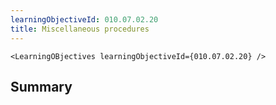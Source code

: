 ```yaml
---
learningObjectiveId: 010.07.02.20
title: Miscellaneous procedures
---
```


```tsx eval
<LearningOBjectives learningObjectiveId={010.07.02.20} />
```

## Summary
